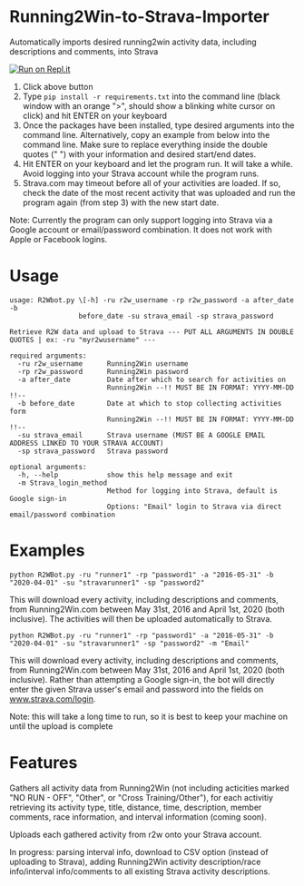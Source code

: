 # Running2Win-to-Strava-Importer
Automatically imports desired running2win activity data, including descriptions and comments, into Strava

[![Run on Repl.it](https://repl.it/badge/github/sfergusond/Running2Win-to-Strava-Importer)](https://repl.it/github/sfergusond/Running2Win-to-Strava-Importer)

1) Click above button
2) Type ```pip install -r requirements.txt``` into the command line (black window with an orange ">", should show a blinking white cursor on click) and hit ENTER on your keyboard
3) Once the packages have been installed, type desired arguments into the command line. Alternatively, copy an example from below into the command line. Make sure to replace everything inside the double quotes (" ") with your information and desired start/end dates.
4) Hit ENTER on your keyboard and let the program run. It will take a while. Avoid logging into your Strava account while the program runs.
5) Strava.com may timeout before all of your activities are loaded. If so, check the date of the most recent activity that was uploaded and run the program again (from step 3) with the new start date.

Note: Currently the program can only support logging into Strava via a Google account or email/password combination. It does not work with Apple or Facebook logins.

# Usage

```
usage: R2Wbot.py \[-h] -ru r2w_username -rp r2w_password -a after_date -b
                 before_date -su strava_email -sp strava_password

Retrieve R2W data and upload to Strava --- PUT ALL ARGUMENTS IN DOUBLE QUOTES | ex: -ru "myr2wusername" ---

required arguments:
  -ru r2w_username      Running2Win username
  -rp r2w_password      Running2Win password
  -a after_date         Date after which to search for activities on
                        Running2Win --!! MUST BE IN FORMAT: YYYY-MM-DD !!--
  -b before_date        Date at which to stop collecting activities form
                        Running2Win --!! MUST BE IN FORMAT: YYYY-MM-DD !!--
  -su strava_email      Strava username (MUST BE A GOOGLE EMAIL ADDRESS LINKED TO YOUR STRAVA ACCOUNT)
  -sp strava_password   Strava password 

optional arguments:
  -h, --help            show this help message and exit
  -m Strava_login_method
                        Method for logging into Strava, default is Google sign-in
                        Options: "Email" login to Strava via direct email/password combination
```

# Examples

```
python R2WBot.py -ru "runner1" -rp "password1" -a "2016-05-31" -b "2020-04-01" -su "stravarunner1" -sp "password2"
```

This will download every activity, including descriptions and comments, from Running2Win.com between May 31st, 2016 and April 1st, 2020 (both inclusive). The activities will then be uploaded automatically to Strava. 

```
python R2WBot.py -ru "runner1" -rp "password1" -a "2016-05-31" -b "2020-04-01" -su "stravarunner1" -sp "password2" -m "Email"
```

This will download every activity, including descriptions and comments, from Running2Win.com between May 31st, 2016 and April 1st, 2020 (both inclusive). Rather than attempting a Google sign-in, the bot will directly enter the given Strava usser's email and password into the fields on www.strava.com/login.

Note: this will take a long time to run, so it is best to keep your machine on until the upload is complete

# Features

Gathers all activity data from Running2Win (not including acticities marked "NO RUN - OFF", "Other", or "Cross Training/Other"), for each activitiy retrieving its activity type, title, distance, time, description, member comments, race information, and interval information (coming soon).

Uploads each gathered activity from r2w onto your Strava account. 

In progress: parsing interval info, download to CSV option (instead of uploading to Strava), adding Running2Win activity description/race info/interval info/comments to all existing Strava activity descriptions.

